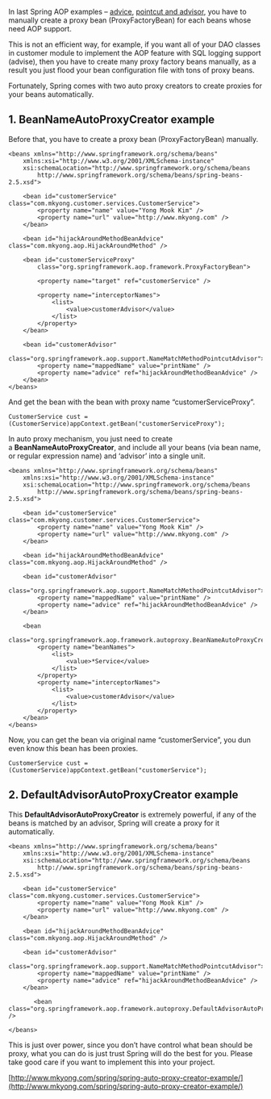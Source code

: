 In last Spring AOP examples – [advice](http://www.mkyong.com/spring/spring-aop-examples-advice/), [pointcut and advisor](http://www.mkyong.com/spring/spring-aop-example-pointcut-advisor/), you have to manually create a proxy bean (ProxyFactoryBean) for each beans whose need AOP support.

This is not an efficient way, for example, if you want all of your DAO classes in customer module to implement the AOP feature with SQL logging support (advise), then you have to create many proxy factory beans manually, as a result you just flood your bean configuration file with tons of proxy beans.

Fortunately, Spring comes with two auto proxy creators to create proxies for your beans automatically.

## 1\. BeanNameAutoProxyCreator example

Before that, you have to create a proxy bean (ProxyFactoryBean) manually.

    <beans xmlns="http://www.springframework.org/schema/beans"
    	xmlns:xsi="http://www.w3.org/2001/XMLSchema-instance"
    	xsi:schemaLocation="http://www.springframework.org/schema/beans
            http://www.springframework.org/schema/beans/spring-beans-2.5.xsd">

    	<bean id="customerService" class="com.mkyong.customer.services.CustomerService">
    		<property name="name" value="Yong Mook Kim" />
    		<property name="url" value="http://www.mkyong.com" />
    	</bean>

    	<bean id="hijackAroundMethodBeanAdvice" class="com.mkyong.aop.HijackAroundMethod" />

    	<bean id="customerServiceProxy"
    	    class="org.springframework.aop.framework.ProxyFactoryBean">

    		<property name="target" ref="customerService" />

    		<property name="interceptorNames">
    			<list>
    				<value>customerAdvisor</value>
    			</list>
    		</property>
    	</bean>

    	<bean id="customerAdvisor"
    		class="org.springframework.aop.support.NameMatchMethodPointcutAdvisor">
    		<property name="mappedName" value="printName" />
    		<property name="advice" ref="hijackAroundMethodBeanAdvice" />
    	</bean>
    </beans>

And get the bean with the bean with proxy name “customerServiceProxy”.

    CustomerService cust = (CustomerService)appContext.getBean("customerServiceProxy");

In auto proxy mechanism, you just need to create a **BeanNameAutoProxyCreator**, and include all your beans (via bean name, or regular expression name) and ‘advisor’ into a single unit.

    <beans xmlns="http://www.springframework.org/schema/beans"
    	xmlns:xsi="http://www.w3.org/2001/XMLSchema-instance"
    	xsi:schemaLocation="http://www.springframework.org/schema/beans
            http://www.springframework.org/schema/beans/spring-beans-2.5.xsd">

    	<bean id="customerService" class="com.mkyong.customer.services.CustomerService">
    		<property name="name" value="Yong Mook Kim" />
    		<property name="url" value="http://www.mkyong.com" />
    	</bean>

    	<bean id="hijackAroundMethodBeanAdvice" class="com.mkyong.aop.HijackAroundMethod" />

    	<bean id="customerAdvisor"
    		class="org.springframework.aop.support.NameMatchMethodPointcutAdvisor">
    		<property name="mappedName" value="printName" />
    		<property name="advice" ref="hijackAroundMethodBeanAdvice" />
    	</bean>

    	<bean
    		class="org.springframework.aop.framework.autoproxy.BeanNameAutoProxyCreator">
    		<property name="beanNames">
    			<list>
    				<value>*Service</value>
    			</list>
    		</property>
    		<property name="interceptorNames">
    			<list>
    				<value>customerAdvisor</value>
    			</list>
    		</property>
    	</bean>
    </beans>

Now, you can get the bean via original name “customerService”, you dun even know this bean has been proxies.

    CustomerService cust = (CustomerService)appContext.getBean("customerService");

## 2\. DefaultAdvisorAutoProxyCreator example

This **DefaultAdvisorAutoProxyCreator** is extremely powerful, if any of the beans is matched by an advisor, Spring will create a proxy for it automatically.

    <beans xmlns="http://www.springframework.org/schema/beans"
    	xmlns:xsi="http://www.w3.org/2001/XMLSchema-instance"
    	xsi:schemaLocation="http://www.springframework.org/schema/beans
            http://www.springframework.org/schema/beans/spring-beans-2.5.xsd">

    	<bean id="customerService" class="com.mkyong.customer.services.CustomerService">
    		<property name="name" value="Yong Mook Kim" />
    		<property name="url" value="http://www.mkyong.com" />
    	</bean>

    	<bean id="hijackAroundMethodBeanAdvice" class="com.mkyong.aop.HijackAroundMethod" />

    	<bean id="customerAdvisor"
    		class="org.springframework.aop.support.NameMatchMethodPointcutAdvisor">
    		<property name="mappedName" value="printName" />
    		<property name="advice" ref="hijackAroundMethodBeanAdvice" />
    	</bean>

           <bean class="org.springframework.aop.framework.autoproxy.DefaultAdvisorAutoProxyCreator" />

    </beans>

This is just over power, since you don’t have control what bean should be proxy, what you can do is just trust Spring will do the best for you. Please take good care if you want to implement this into your project.

[http://www.mkyong.com/spring/spring-auto-proxy-creator-example/](http://www.mkyong.com/spring/spring-auto-proxy-creator-example/)
